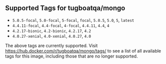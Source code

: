 ## Supported Tags for tugboatqa/mongo

* `5.0.5-focal`, `5.0-focal`, `5-focal`, `focal`, `5.0.5`, `5.0`, `5`, `latest`
* `4.4.11-focal`, `4.4-focal`, `4-focal`, `4.4.11`, `4.4`, `4`
* `4.2.17-bionic`, `4.2-bionic`, `4.2.17`, `4.2`
* `4.0.27-xenial`, `4.0-xenial`, `4.0.27`, `4.0`

The above tags are currently supported. Visit https://hub.docker.com/r/tugboatqa/mongo/tags/ to see a list of all available tags for this image, including those that are no longer supported.
